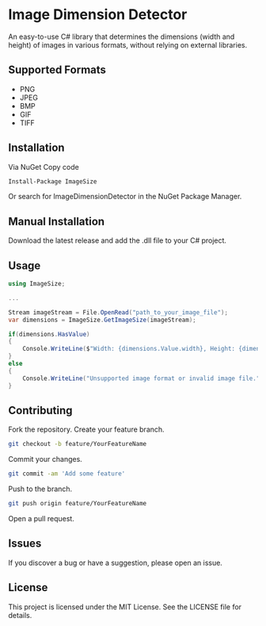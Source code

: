 # Image Dimension Detector
An easy-to-use C# library that determines the dimensions (width and height) of images in various formats, without relying on external libraries.

## Supported Formats
* PNG
* JPEG
* BMP
* GIF
* TIFF


## Installation

Via NuGet
Copy code

```bash
Install-Package ImageSize
```

Or search for ImageDimensionDetector in the NuGet Package Manager.

## Manual Installation

Download the latest release and add the .dll file to your C# project.

## Usage

```csharp
using ImageSize;

...

Stream imageStream = File.OpenRead("path_to_your_image_file");
var dimensions = ImageSize.GetImageSize(imageStream);

if(dimensions.HasValue)
{
    Console.WriteLine($"Width: {dimensions.Value.width}, Height: {dimensions.Value.height}");
}
else
{
    Console.WriteLine("Unsupported image format or invalid image file.");
}
```

## Contributing
Fork the repository.
Create your feature branch.

```bash
git checkout -b feature/YourFeatureName
```

Commit your changes.

```bash
git commit -am 'Add some feature'
```

Push to the branch.

```bash
git push origin feature/YourFeatureName
```

Open a pull request.

## Issues
If you discover a bug or have a suggestion, please open an issue.

## License
This project is licensed under the MIT License. See the LICENSE file for details.

